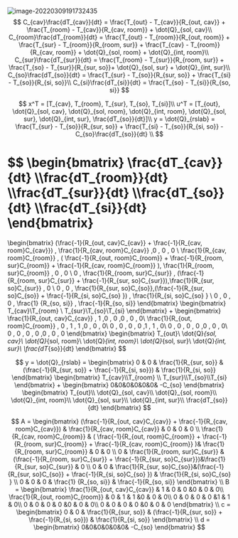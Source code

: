 

![image-20220309191732435](C:\Users\wulic\AppData\Roaming\Typora\typora-user-images\image-20220309191732435.png)
$$
C_{cav}\frac{dT_{cav}}{dt} = \frac{T_{out} - T_{cav}}{R_{out, cav}} + \frac{T_{room} - T_{cav}}{R_{cav, room}} + \dot{Q}_{sol, cav}\\
C_{room}\frac{dT_{room}}{dt} = \frac{T_{out} - T_{room}}{R_{out, room}} + \frac{T_{sur} - T_{room}}{R_{room, sur}} + \frac{T_{cav} - T_{room}}{R_{cav, room}} + \dot{Q}_{sol, room} + \dot{Q}_{int, room}\\
C_{sur}\frac{dT_{sur}}{dt} = \frac{T_{room} - T_{sur}}{R_{room, sur}} + \frac{T_{so} - T_{sur}}{R_{sur, so}}+ \dot{Q}_{sol, sur} + \dot{Q}_{int, sur}\\
C_{so}\frac{dT_{so}}{dt} = \frac{T_{sur} - T_{so}}{R_{sur, so}} + \frac{T_{si} - T_{so}}{R_{si, so}}\\
C_{si}\frac{dT_{si}}{dt} = \frac{T_{so} - T_{si}}{R_{so, si}}
$$

$$
x^T = [T_{cav}, T_{room}, T_{sur}, T_{so}, T_{si}]\\
u^T = [T_{out}, \dot{Q}_{sol, cav}, \dot{Q}_{sol, room}, \dot{Q}_{int, room}, \dot{Q}_{sol, sur}, \dot{Q}_{int, sur}, \frac{dT_{so}}{dt}]\\
y = \dot{Q}_{rslab} = \frac{T_{sur} - T_{so}}{R_{sur, so}} + \frac{T_{si} - T_{so}}{R_{si, so}} - C_{so}\frac{dT_{so}}{dt} \\
$$

$$
\begin{bmatrix}
    \frac{dT_{cav}}{dt} \\\frac{dT_{room}}{dt} \\\frac{dT_{sur}}{dt} \\\frac{dT_{so}}{dt} \\\frac{dT_{si}}{dt}
\end{bmatrix}
=
\begin{bmatrix}
(\frac{-1}{R_{out, cav}C_{cav}} + \frac{-1}{R_{cav, room}C_{cav}}) ,   \frac{1}{R_{cav, room}C_{cav}} ,0 , 0 , 0 \\
\frac{1}{R_{cav, room}C_{room}} ,  ( \frac{-1}{R_{out, room}C_{room}} + \frac{-1}{R_{room, sur}C_{room}} + \frac{-1}{R_{cav, room}C_{room}} ), \frac{1}{R_{room, sur}C_{room}} , 0 , 0 \\
0 ,   \frac{1}{R_{room, sur}C_{sur}} , (\frac{-1}{R_{room, sur}C_{sur}} + \frac{-1}{R_{sur, so}C_{sur}}),\frac{1}{R_{sur, so}C_{sur}} , 0 \\
0 ,  0 ,  \frac{1}{R_{sur, so}C_{so}},(\frac{-1}{R_{sur, so}C_{so}} + \frac{-1}{R_{si, so}C_{so} }) , \frac{1}{R_{si, so}C_{so} } \\
0 , 0 , 0 , \frac{1} {R_{so, si}} , \frac{-1}{R_{so, si}}
\end{bmatrix}
\begin{bmatrix}
	T_{cav}\\T_{room} \\ T_{sur}\\T_{so}\\T_{si}
\end{bmatrix}
+
\begin{bmatrix}
\frac{1}{R_{out, cav}C_{cav}}  , 1 ,0 , 0 ,0 , 0 , 0\\
\frac{1}{R_{out, room}C_{room}}  , 0 , 1 , 1 ,0 , 0 , 0\\
0 , 0 , 0 , 0 ,1 , 1 , 0\\
0 , 0 , 0 , 0 ,0 , 0 , 0\\
0 , 0 , 0 , 0 ,0 , 0 , 0
\end{bmatrix}
\begin{bmatrix}
	T_{out}\\ \dot{Q}_{sol, cav}\\ \dot{Q}_{sol, room}\\ \dot{Q}_{int, room}\\ \dot{Q}_{sol, sur}\\ \dot{Q}_{int, sur}\\ \frac{dT_{so}}{dt}
\end{bmatrix}
$$

$$
y = \dot{Q}_{rslab} =
\begin{bmatrix}
0 & 0 & \frac{1}{R_{sur, so}} & (\frac{-1}{R_{sur, so}} + \frac{-1}{R_{si, so}}) & \frac{1}{R_{si, so}}
\end{bmatrix}
\begin{bmatrix}
	T_{cav}\\T_{room} \\ T_{sur}\\T_{so}\\T_{si}
\end{bmatrix}
+
\begin{bmatrix}
0&0&0&0&0&0& -C_{so}
\end{bmatrix}
\begin{bmatrix}
	T_{out}\\ \dot{Q}_{sol, cav}\\ \dot{Q}_{sol, room}\\ \dot{Q}_{int, room}\\ \dot{Q}_{sol, sur}\\ \dot{Q}_{int, sur}\\ \frac{dT_{so}}{dt}
\end{bmatrix}
$$

$$
A = 
\begin{bmatrix}
(\frac{-1}{R_{out, cav}C_{cav}} + \frac{-1}{R_{cav, room}C_{cav}}) &   \frac{1}{R_{cav, room}C_{cav}} & 0 & 0 & 0 \\
\frac{1}{R_{cav, room}C_{room}} &  ( \frac{-1}{R_{out, room}C_{room}} + \frac{-1}{R_{room, sur}C_{room}} + \frac{-1}{R_{cav, room}C_{room}} )& \frac{1}{R_{room, sur}C_{room}} & 0 & 0 \\
0 &   \frac{1}{R_{room, sur}C_{sur}} &  (\frac{-1}{R_{room, sur}C_{sur}} + \frac{-1}{R_{sur, so}C_{sur}})&\frac{1}{R_{sur, so}C_{sur}} & 0 \\
0 &  0 &  \frac{1}{R_{sur, so}C_{so}}&(\frac{-1}{R_{sur, so}C_{so}} + \frac{-1}{R_{si, so}C_{so} }) &  \frac{1}{R_{si, so}C_{so} } \\
0 & 0 & 0 & \frac{1} {R_{so, si}} & \frac{-1}{R_{so, si}}
\end{bmatrix}
\\
B = 
\begin{bmatrix}
\frac{1}{R_{out, cav}C_{cav}}  & 1 & 0 & 0 &0 & 0 & 0\\
\frac{1}{R_{out, room}C_{room}}  & 0 & 1 & 1 &0 & 0 & 0\\
0 & 0 & 0 & 0 &1 & 1 & 0\\
0 & 0 & 0 & 0 &0 & 0 & 0\\
0 & 0 & 0 & 0 &0 & 0 & 0
\end{bmatrix}
\\
c = 
\begin{bmatrix}
0 & 0 & \frac{1}{R_{sur, so}} & (\frac{-1}{R_{sur, so}} + \frac{-1}{R_{si, so}}) & \frac{1}{R_{si, so}}
\end{bmatrix}
\\
d = 
\begin{bmatrix}
0&0&0&0&0&0& -C_{so}
\end{bmatrix}
$$

